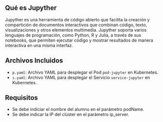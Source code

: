 ## Qué es Jupyther

Jupyther es una herramienta de código abierto que facilita la creación y compartición de documentos interactivos que combinan código, texto, visualizaciones y otros elementos multimedia. Jupyther soporta varios lenguajes de programación, como Python, R y Julia, a través de sus notebooks, que permiten ejecutar código y mostrar resultados de manera interactiva en una misma interfaz.

## Archivos Incluidos

- `p.yaml`: Archivo YAML para desplegar el Pod `pod-jupyter` en Kubernetes.
- `s.yaml`: Archivo YAML para desplegar el Servicio `service-jupyter` en Kubernetes.

## Requisitos

- Se debe indiciar el nombre del alumno en el parámetro podName.
- Se debe indicar la IP del clúster en el parámetro ip_server.